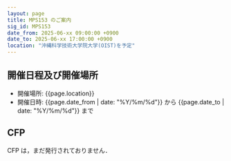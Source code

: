 ```yaml
---
layout: page
title: MPS153 のご案内
sig_id: MPS153
date_from: 2025-06-xx 09:00:00 +0900
date_to: 2025-06-xx 17:00:00 +0900
location: "沖縄科学技術大学院大学(OIST)を予定"
---
```

## 開催日程及び開催場所

- 開催場所: {{page.location}}
- 開催日時: {{page.date_from | date: "%Y/%m/%d"}} から {{page.date_to | date: "%Y/%m/%d"}} まで

## CFP

CFP は，まだ発行されておりません．
